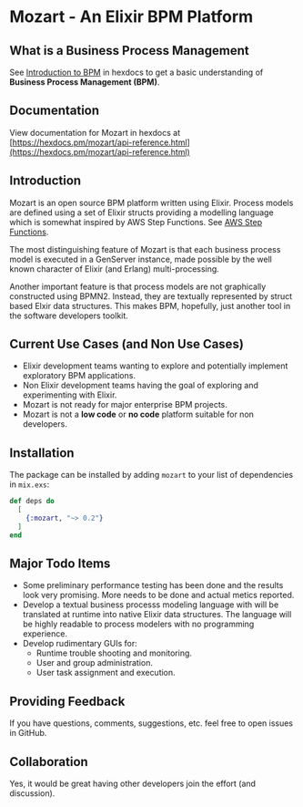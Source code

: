 # Mozart - An Elixir BPM Platform

## What is a Business Process Management

See [Introduction to BPM](https://hexdocs.pm/mozart/intro_bpm.html) in hexdocs to get a basic understanding of **Business Process Management (BPM)**.

## Documentation

View documentation for Mozart in hexdocs at [https://hexdocs.pm/mozart/api-reference.html](https://hexdocs.pm/mozart/api-reference.html)

## Introduction

Mozart is an open source BPM platform written using Elixir. Process models are defined using a set of Elixir structs providing a modelling language which is somewhat inspired by AWS Step Functions. See [AWS Step Functions](https://docs.aws.amazon.com/step-functions/?icmpid=docs_homepage_appintegration).  

The most distinguishing feature of Mozart is that each business process model is executed in a GenServer instance, made possible by the well known character of Elixir (and Erlang) multi-processing.

Another important feature is that process models are not graphically constructed using BPMN2. Instead, they are textually represented by struct based Elxir data structures. This makes BPM, hopefully, just another tool in the software developers toolkit.

## Current Use Cases (and Non Use Cases)

* Elixir development teams wanting to explore and potentially implement exploratory BPM applications.
* Non Elixir development teams having the goal of exploring and experimenting with Elixir.
* Mozart is not ready for major enterprise BPM projects. 
* Mozart is not a **low code** or **no code** platform suitable for non developers.

## Installation

The package can be installed
by adding `mozart` to your list of dependencies in `mix.exs`:

```elixir
def deps do
  [
    {:mozart, "~> 0.2"}
  ]
end
```

## Major Todo Items

* Some preliminary performance testing has been done and the results look very promising. More needs to be done and actual metics reported.
* Develop a textual business processs modeling language with will be translated at runtime into native Elixir data structures. The language will be highly readable to process modelers with no programming experience.
* Develop rudimentary GUIs for:
  * Runtime trouble shooting and monitoring.
  * User and group administration.
  * User task assignment and execution.

## Providing Feedback

If you have questions, comments, suggestions, etc. feel free to open issues in GitHub.

## Collaboration

Yes, it would be great having other developers join the effort (and discussion).


